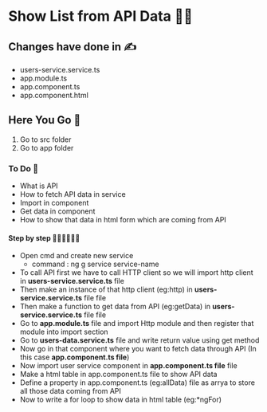 # Show List from API Data  🚀🚀

## Changes have done  in ✍
* users-service.service.ts 
* app.module.ts 
* app.component.ts
* app.component.html

## Here You Go 🏃
  1. Go to src folder 
  2. Go to app folder
  
###  To Do 📝
* What is API
* How to fetch API data in service
* Import in component
* Get data in component
* How to show that data in html form which are coming from API

#### Step by step 🚶🏻‍♂️🚶🏻‍♂️
* Open cmd and create new service
  * command : ng g service service-name   
* To call API first we have to call HTTP client so we will import http client in **users-service.service.ts** file
* Then make an instance of that http client (eg:http) in **users-service.service.ts** file file
* Then make a function to get data from API (eg:getData) in **users-service.service.ts** file file
* Go to **app.module.ts** file and import Http module  and then register that module into import section 
* Go to  **users-data.service.ts** file and write return value using get method
* Now go  in that component where you want to fetch data through API (In this case **app.component.ts file**) 
* Now import user service component in **app.component.ts file** file
* Make a html table in app.component.ts file to show API data
* Define a property in app.component.ts  (eg:allData) file as arrya to store all those data coming from API
* Now to write a for loop to show data in html table (eg:*ngFor)
